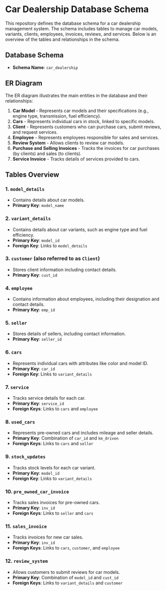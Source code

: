 # Car Dealership Database Schema

This repository defines the database schema for a car dealership management system. The schema includes tables to manage car models, variants, clients, employees, invoices, reviews, and services. Below is an overview of the tables and relationships in the schema.

## Database Schema

- **Schema Name**: `car_dealership`

## ER Diagram

The ER diagram illustrates the main entities in the database and their relationships:
1. **Car Model** - Represents car models and their specifications (e.g., engine type, transmission, fuel efficiency).
2. **Cars** - Represents individual cars in stock, linked to specific models.
3. **Client** - Represents customers who can purchase cars, submit reviews, and request services.
4. **Employee** - Represents employees responsible for sales and services.
5. **Review System** - Allows clients to review car models.
6. **Purchase and Selling Invoices** - Tracks the invoices for car purchases (by clients) and sales (to clients).
7. **Service Invoice** - Tracks details of services provided to cars.

## Tables Overview

### 1. `model_details`
   - Contains details about car models.
   - **Primary Key**: `model_name`

### 2. `variant_details`
   - Contains details about car variants, such as engine type and fuel efficiency.
   - **Primary Key**: `model_id`
   - **Foreign Key**: Links to `model_details`

### 3. `customer` (also referred to as `Client`)
   - Stores client information including contact details.
   - **Primary Key**: `cust_id`

### 4. `employee`
   - Contains information about employees, including their designation and contact details.
   - **Primary Key**: `emp_id`

### 5. `seller`
   - Stores details of sellers, including contact information.
   - **Primary Key**: `seller_id`

### 6. `cars`
   - Represents individual cars with attributes like color and model ID.
   - **Primary Key**: `car_id`
   - **Foreign Key**: Links to `variant_details`

### 7. `service`
   - Tracks service details for each car.
   - **Primary Key**: `service_id`
   - **Foreign Keys**: Links to `cars` and `employee`

### 8. `used_cars`
   - Represents pre-owned cars and includes mileage and seller details.
   - **Primary Key**: Combination of `car_id` and `km_driven`
   - **Foreign Keys**: Links to `cars` and `seller`

### 9. `stock_updates`
   - Tracks stock levels for each car variant.
   - **Primary Key**: `model_id`
   - **Foreign Key**: Links to `variant_details`

### 10. `pre_owned_car_invoice`
   - Tracks sales invoices for pre-owned cars.
   - **Primary Key**: `inv_id`
   - **Foreign Keys**: Links to `seller` and `cars`

### 11. `sales_invoice`
   - Tracks invoices for new car sales.
   - **Primary Key**: `inv_id`
   - **Foreign Keys**: Links to `cars`, `customer`, and `employee`

### 12. `review_system`
   - Allows customers to submit reviews for car models.
   - **Primary Key**: Combination of `model_id` and `cust_id`
   - **Foreign Keys**: Links to `variant_details` and `customer`


